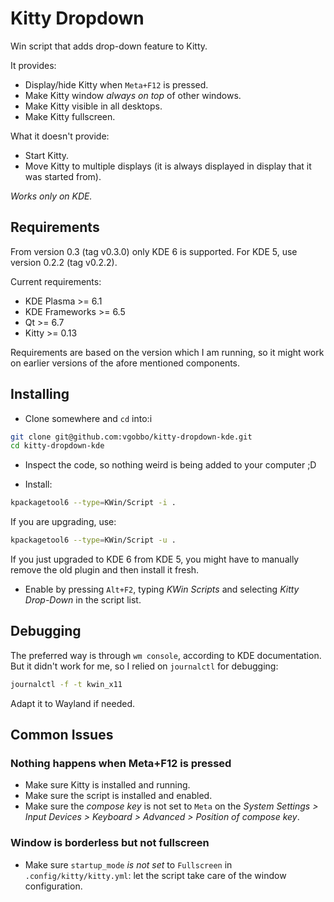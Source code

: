# Kitty Dropdown
Win script that adds drop-down feature to Kitty.

It provides:
- Display/hide Kitty when `Meta+F12` is pressed.
- Make Kitty window _always on top_ of other windows.
- Make Kitty visible in all desktops.
- Make Kitty fullscreen.

What it doesn't provide:
- Start Kitty.
- Move Kitty to multiple displays (it is always displayed in display that it was started from).

*Works only on KDE.*

## Requirements

From version 0.3 (tag v0.3.0) only KDE 6 is supported. For KDE 5, use version 0.2.2 (tag v0.2.2).

Current requirements:
- KDE Plasma >= 6.1
- KDE Frameworks >= 6.5
- Qt >= 6.7
- Kitty >= 0.13

Requirements are based on the version which I am running, so it might work on earlier versions of the afore mentioned components.

## Installing

- Clone somewhere and `cd` into:i
```bash
git clone git@github.com:vgobbo/kitty-dropdown-kde.git
cd kitty-dropdown-kde
```

- Inspect the code, so nothing weird is being added to your computer ;D

- Install:
```bash
kpackagetool6 --type=KWin/Script -i .
```

If you are upgrading, use:
```bash
kpackagetool6 --type=KWin/Script -u .
```

If you just upgraded to KDE 6 from KDE 5, you might have to manually remove the old plugin and then install it fresh.

- Enable by pressing `Alt+F2`, typing _KWin Scripts_ and selecting _Kitty Drop-Down_ in the script list.

## Debugging

The preferred way is through `wm console`, according to KDE documentation. But it didn't work for me, so I relied on `journalctl` for debugging:
```bash
journalctl -f -t kwin_x11
```

Adapt it to Wayland if needed.

## Common Issues

### Nothing happens when Meta+F12 is pressed

- Make sure Kitty is installed and running.
- Make sure the script is installed and enabled.
- Make sure the _compose key_ is not set to `Meta` on the _System Settings > Input Devices > Keyboard > Advanced > Position of compose key_.

### Window is borderless but not fullscreen
- Make sure `startup_mode` *is not set* to `Fullscreen` in `.config/kitty/kitty.yml`: let the script take care of the window configuration.

